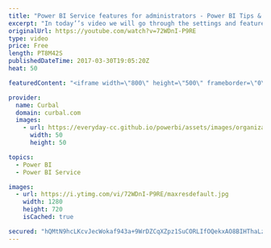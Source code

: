 ```yaml
---
title: "Power BI Service features for administrators - Power BI Tips & Tricks #37"
excerpt: "In today’’s video we will go through the settings and features you have in Power BI service or powerbi.com as a tenant admin.  In the Power BI admin Portal you will find a lot of options to enable and disable features. Here we explain what the options and features are:  Monitor Power BI usage in your"
originalUrl: https://youtube.com/watch?v=72WDnI-P9RE
type: video
price: Free
length: PT8M42S
publishedDateTime: 2017-03-30T19:05:20Z
heat: 50

featuredContent: "<iframe width=\"800\" height=\"500\" frameborder=\"0\" src=\"https://www.youtube.com/embed/72WDnI-P9RE\" allow=\"accelerometer; autoplay; encrypted-media; gyroscope; picture-in-picture\" allowfullscreen></iframe>"

provider:
  name: Curbal
  domain: curbal.com
  images:
    - url: https://everyday-cc.github.io/powerbi/assets/images/organizations/curbal.com-50x50.jpg
      width: 50
      height: 50

topics:
  - Power BI
  - Power BI Service

images:
  - url: https://i.ytimg.com/vi/72WDnI-P9RE/maxresdefault.jpg
    width: 1280
    height: 720
    isCached: true

secured: "hQMtN9hcLKcvJecWokaf943a+9WrDZCqXZpz1SuCORLIfOQekxAO8BIHThaLzSLpoiTdqtSAwfkOC54qTvZ9pf9M3ju8IqXDmd6ATEMuECklOlaEeVQE3PiEzu1mu9pbVm0/NN6XSSFg5jTorTLGLXv5lqticA+nY1dUkRLPHSCr9Gk9rUrq3M8Ev3WqhonVoLIVwrdqtoyYuRX9vMM4b1qTZGPtVIXfFX8yyK92h8Gjv1zSaF/FK0dkKq7Xx64TIUGf5BYQLPPWZgBb4qbadXMO111ehXRnrbLmzTV6PBuNtkNJwKG4uswiONr4Bcptx8am6qN7bGSQlhqWviiObgxGPSaM/NeTHHbfzc2hQ3+3AxkB8gRz3hku2umXfzTUw+GRyHbP3W6jKJdocC0RChAfu8fDAwoR32eT3KCw3FA=;xEcfZripRKVzSKxN6H5p5w=="
---
```


